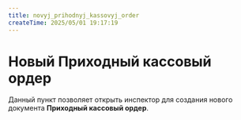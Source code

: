 ```yaml
---
title: novyj_prihodnyj_kassovyj_order
createTime: 2025/05/01 19:17:19
---
```

# Новый Приходный кассовый ордер

Данный пункт позволяет открыть инспектор для создания нового документа **Приходный кассовый ордер**.